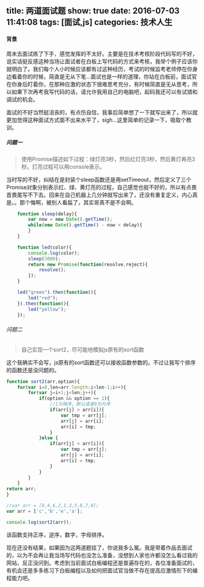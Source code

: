 title: 两道面试题
show: true
date: 2016-07-03 11:41:08
tags: [面试,js]
categories: 技术人生
---
#### 背景

周末去面试练了下手，感觉发挥的不太好。主要是在技术考核阶段代码写的不好，说实话挺反感这种当场让面试者在白板上写代码的方式来考核，我举个例子应该你就明白了。我们每个人小时候应该都有过这种经历，考试的时候监考老师停在你身边看着你的时候，简直是无从下笔...面试也是一样的道理，你站在白板前，面试官在你身后盯着你，在那种应激的状态下很难思考充分，有时候简直是无从思考，所以如果下次再考我写代码的话，请允许我用自己的电脑吧，起码我还可以有试错和调试的机会。

面试的不好当然挺沮丧的，有点伤自信，我事后简单想了一下就写出来了，所以就更加觉得这种面试方式面不出来水平了，sigh...这里简单的记录一下，吸取个教训。

##### 问题一

> 使用Promise描述如下过程：绿灯亮3秒，然后红灯亮3秒，然后黄灯再亮3秒。灯亮过程可以用console表示。

当时写的不好，纠结在是封装个sleep函数还是用setTimeout，然后定义了三个Promise对象分别表示红、绿、黄灯亮的过程，自己感觉也挺不好的，所以有点畏首畏尾写不下去。回来在自己机器上几分钟就写出来了，还没有重复定义，内心真是。。那个悔啊，被别人看扁了，其实哥真不是不会啊。

```js
	function sleep(delay){
		var now = new Date().getTime();
		while(new Date().getTime() - now < delay){
		}
	}

	function led(color){
		console.log(color);
		sleep(3000);
		return new Promise(function(resolve,reject){
			resolve();
		});
	}

	led("green").then(function(){
		led("red");
	}).then(function(){
		led("yellow");
	});
```

###### 问题二

> 自己实现一个sort2，尽可能地模拟js原有的sort函数

这个我确实不会写，js原有的sort函数还可以接收函数参数的。不过让我写个排序的函数还是没问题的。

```js
function sort2(arr,option){
	for(var i=0,len=arr.length;i<len-1;i++){
		for(var j=i+1;j<len;j++){
			if(option && option == 1){
				//1为降序，默认或者0为升序
				if(arr[j] > arr[i]){
					var tmp = arr[j];
					arr[j] = arr[i];
					arr[i] = tmp;
				}
			}else {
				if(arr[j] < arr[i]){
					var tmp = arr[j];
					arr[j] = arr[i];
					arr[i] = tmp;
				}
			}
		}
	}
return arr;
}

//var arr = [9,4,6,2,1,3,5,8,7,0];
var arr = ['c','b','e','a'];

console.log(sort2(arr));

```
该函数支持正序，逆序，数字，字母排序。

现在还没有结果，如果因为这两道题挂了，你说我多么冤。我是带着作品去面试的，以为不会再让我当场写代码也没怎么准备，没想到人家也许都没怎么看过我的网站，反正没问到。考虑到当前面试白板编程还是普遍存在的，各位准备面试的，有机会还是多多练习下白板编程以及如何把面试官当做不存在提高应激情形下的编程能力吧。
